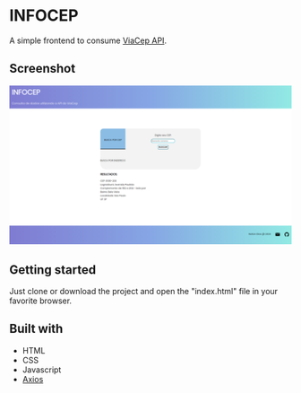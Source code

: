 # INFOCEP

A simple frontend to consume [ViaCep API](https://viacep.com.br/).

## Screenshot

<img src="./screenshots/main.png"/>

## Getting started

Just clone or download the project and open the "index.html" file in your favorite browser.

## Built with

* HTML
* CSS
* Javascript
* [Axios](https://github.com/axios/axios)